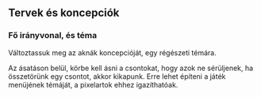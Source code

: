 ## Tervek és koncepciók

### Fő irányvonal, és téma

Változtassuk meg az aknák koncepcióját, egy régészeti témára.

Az ásatáson belül, körbe kell ásni a csontokat, hogy azok ne sérüljenek, ha összetörünk egy csontot, akkor kikapunk.
Erre lehet építeni a játék menüjének témáját, a pixelartok ehhez igazíthatóak.
